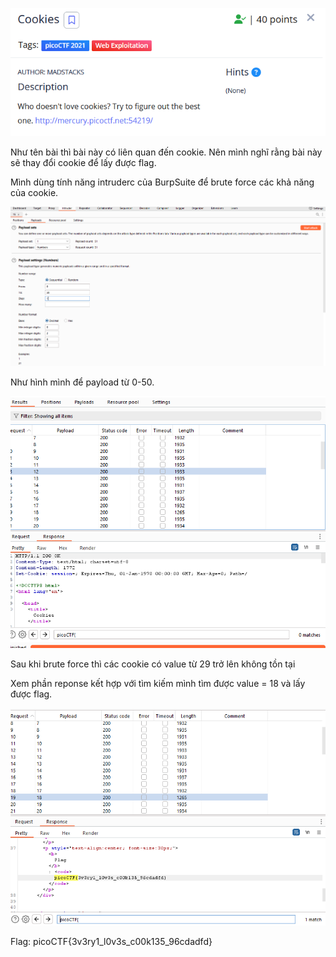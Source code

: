 ![Alt text](image.png)

Như tên bài thì bài này có liên quan đến cookie. Nên mình nghĩ rằng bài này sẽ thay đổi cookie để lấy được flag.

Mình dùng tính năng intruderc của BurpSuite để brute force các khả năng của cookie.

![Alt text](image-1.png)

Như hình mình để payload từ 0-50.

![Alt text](image-2.png)

Sau khi brute force thì các cookie có value từ 29 trở lên không tồn tại

Xem phần reponse kết hợp với tìm kiếm mình tìm được value = 18 và lấy được flag.

![Alt text](image-3.png)

Flag: picoCTF{3v3ry1_l0v3s_c00k135_96cdadfd}